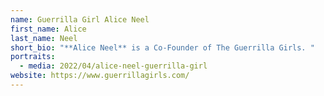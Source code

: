 ```yaml
---
name: Guerrilla Girl Alice Neel
first_name: Alice
last_name: Neel
short_bio: "**Alice Neel** is a Co-Founder of The Guerrilla Girls. "
portraits:
  - media: 2022/04/alice-neel-guerrilla-girl
website: https://www.guerrillagirls.com/
---
```

